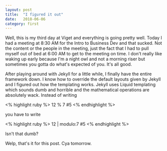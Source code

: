 ```yaml
---
layout: post
title:  "I figured it out"
date:   2018-06-06
category: first
---
```


Well, this is my third day at Viget and everything is going pretty well. Today I had a meeting at 8:30 AM for the Intro to Business Dev and that sucked. Not the content or the people in the meeting, just the fact that I had to pull myself out of bed at 6:00 AM to get to the meeting on time. I don't really like waking up early because I'm a night owl and not a morning riser but sometimes you gotta do what's expected of you. It's all good. 

After playing around with Jekyll for a little while, I finally have the entire framework down. I know how to override the default layouts given by Jekyll and I figured out how the templating works. Jekyll uses Liquid templating which sounds dumb and horrible and the mathematical operations are absolutely wack. Instead of writing 

<% highlight ruby %>
12 % 7 #5
<% endhighlight %>

you have to write

<% highlight ruby %>
12 | modulo:7 #5
<% endhighlight %>

Isn't that dumb? 

Welp, that's it for this post. Cya tomorrow. 